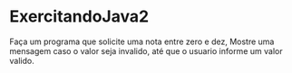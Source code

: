 # ExercitandoJava2
 Faça um programa que solicite uma nota entre zero e dez, Mostre uma mensagem caso o valor seja invalido, até que o usuario informe um valor valido.
